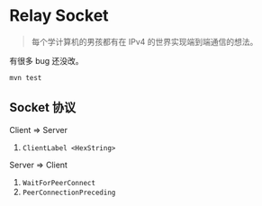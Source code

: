 # Relay Socket

> 每个学计算机的男孩都有在 IPv4 的世界实现端到端通信的想法。

有很多 bug 还没改。

``` shell
mvn test
```

## Socket 协议

Client => Server

1. `ClientLabel <HexString>`

Server => Client

1. `WaitForPeerConnect`
2. `PeerConnectionPreceding`
